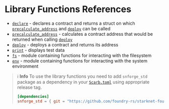 # Library Functions References

* [`declare`](forge-library/declare.md) - declares a contract and returns a struct on
  which [`precalculate_address`](forge-library/precalculate_address.md) and [`deploy`](forge-library/deploy.md) can be
  called
* [`precalculate_address`](forge-library/precalculate_address.md) - calculates a contract address that would be returned
  when calling [`deploy`](forge-library/deploy.md)
* [`deploy`](forge-library/deploy.md) - deploys a contract and returns its address
* [`print`](forge-library/print.md) - displays test data
* [`fs`](forge-library/fs.md) - module containing functions for interacting with the filesystem
* [`env`](forge-library/env.md) - module containing functions for interacting with the system environment

> ℹ️ **Info**
> To use the library functions you need to add `snforge_std` package as a dependency in
> your [`Scarb.toml`](https://docs.swmansion.com/scarb/docs/guides/dependencies.html#adding-a-dependency)
> using appropriate release tag.
>```toml
> [dependencies]
> snforge_std = { git = "https://github.com/foundry-rs/starknet-foundry.git", tag = "v0.5.0" }
> ```
